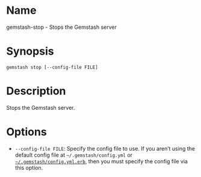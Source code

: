 <!--Automatically generated by Pandoc -->

# Name

gemstash-stop - Stops the Gemstash server

# Synopsis

`gemstash stop [--config-file FILE]`

# Description

Stops the Gemstash server.

# Options

  - `--config-file FILE`: Specify the config file to use. If you aren’t
    using the default config file at `~/.gemstash/config.yml` or
    [`~/.gemstash/config.yml.erb`](gemstash-customize.7.md#erb-parsed-config),
    then you must specify the config file via this option.
